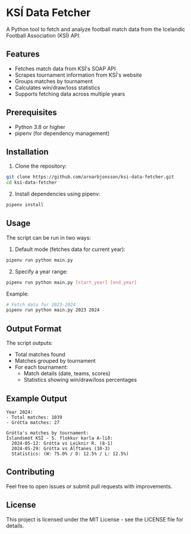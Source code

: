 # KSÍ Data Fetcher

A Python tool to fetch and analyze football match data from the Icelandic Football Association (KSÍ) API.

## Features

- Fetches match data from KSÍ's SOAP API
- Scrapes tournament information from KSÍ's website
- Groups matches by tournament
- Calculates win/draw/loss statistics
- Supports fetching data across multiple years

## Prerequisites

- Python 3.8 or higher
- pipenv (for dependency management)

## Installation

1. Clone the repository:
```bash
git clone https://github.com/arnarbjonsson/ksi-data-fetcher.git
cd ksi-data-fetcher
```

2. Install dependencies using pipenv:
```bash
pipenv install
```

## Usage

The script can be run in two ways:

1. Default mode (fetches data for current year):
```bash
pipenv run python main.py
```

2. Specify a year range:
```bash
pipenv run python main.py [start_year] [end_year]
```

Example:
```bash
# Fetch data for 2023-2024
pipenv run python main.py 2023 2024
```

## Output Format

The script outputs:
- Total matches found
- Matches grouped by tournament
- For each tournament:
  - Match details (date, teams, scores)
  - Statistics showing win/draw/loss percentages

## Example Output

```
Year 2024:
- Total matches: 1039
- Grótta matches: 27

Grótta's matches by tournament:
Íslandsmót KSÍ - 5. flokkur karla A-lið:
  2024-05-12: Grótta vs Leiknir R. (8-1)
  2024-05-29: Grótta vs Álftanes (10-3)
  Statistics: (W: 75.0% / D: 12.5% / L: 12.5%)
```

## Contributing

Feel free to open issues or submit pull requests with improvements.

## License

This project is licensed under the MIT License - see the LICENSE file for details. 